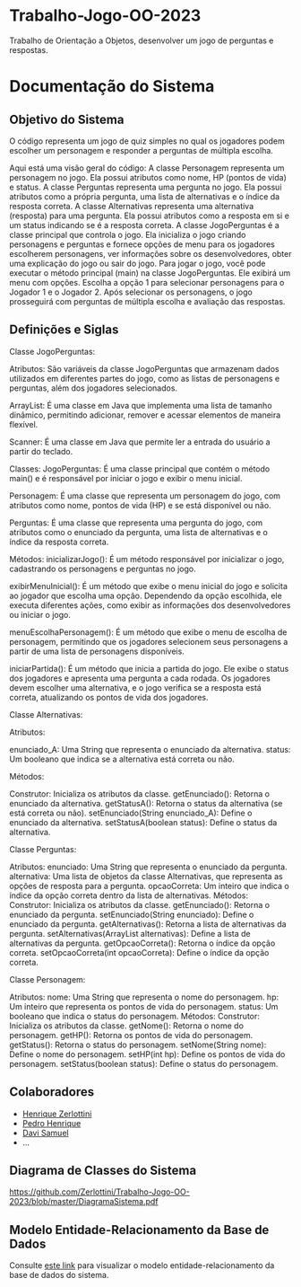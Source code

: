 # Trabalho-Jogo-OO-2023
Trabalho de Orientação a Objetos, desenvolver um jogo de perguntas e respostas. 

# Documentação do Sistema

## Objetivo do Sistema
O código representa um jogo de quiz simples no qual os jogadores podem escolher um personagem e responder a perguntas de múltipla escolha. 

Aqui está uma visão geral do código:
A classe Personagem representa um personagem no jogo. Ela possui atributos como nome, HP (pontos de vida) e status.
A classe Perguntas representa uma pergunta no jogo. Ela possui atributos como a própria pergunta, uma lista de alternativas e o índice da resposta correta.
A classe Alternativas representa uma alternativa (resposta) para uma pergunta. Ela possui atributos como a resposta em si e um status indicando se é a resposta correta.
A classe JogoPerguntas é a classe principal que controla o jogo. Ela inicializa o jogo criando personagens e perguntas e fornece opções de menu para os jogadores escolherem personagens, ver informações sobre os desenvolvedores, obter uma explicação do jogo ou sair do jogo.
Para jogar o jogo, você pode executar o método principal (main) na classe JogoPerguntas. 
Ele exibirá um menu com opções. 
Escolha a opção 1 para selecionar personagens para o Jogador 1 e o Jogador 2.
Após selecionar os personagens, o jogo prosseguirá com perguntas de múltipla escolha e avaliação das respostas.

## Definições e Siglas

Classe JogoPerguntas:

Atributos: São variáveis da classe JogoPerguntas que armazenam dados utilizados em diferentes partes do jogo, como as listas de personagens e perguntas, além dos jogadores selecionados.

ArrayList: É uma classe em Java que implementa uma lista de tamanho dinâmico, permitindo adicionar, remover e acessar elementos de maneira flexível.

Scanner: É uma classe em Java que permite ler a entrada do usuário a partir do teclado.

Classes:
JogoPerguntas: É uma classe principal que contém o método main() e é responsável por iniciar o jogo e exibir o menu inicial.

Personagem: É uma classe que representa um personagem do jogo, com atributos como nome, pontos de vida (HP) e se está disponível ou não.

Perguntas: É uma classe que representa uma pergunta do jogo, com atributos como o enunciado da pergunta, uma lista de alternativas e o índice da resposta correta.

Métodos:
inicializarJogo(): É um método responsável por inicializar o jogo, cadastrando os personagens e perguntas no jogo.

exibirMenuInicial(): É um método que exibe o menu inicial do jogo e solicita ao jogador que escolha uma opção. Dependendo da opção escolhida, ele executa diferentes ações, como exibir as informações dos desenvolvedores ou iniciar o jogo.

menuEscolhaPersonagem(): É um método que exibe o menu de escolha de personagem, permitindo que os jogadores selecionem seus personagens a partir de uma lista de personagens disponíveis.

iniciarPartida(): É um método que inicia a partida do jogo. Ele exibe o status dos jogadores e apresenta uma pergunta a cada rodada. Os jogadores devem escolher uma alternativa, e o jogo verifica se a resposta está correta, atualizando os pontos de vida dos jogadores.

Classe Alternativas:

Atributos:

enunciado_A: Uma String que representa o enunciado da alternativa.
status: Um booleano que indica se a alternativa está correta ou não.

Métodos:

Construtor: Inicializa os atributos da classe.
getEnunciado(): Retorna o enunciado da alternativa.
getStatusA(): Retorna o status da alternativa (se está correta ou não).
setEnunciado(String enunciado_A): Define o enunciado da alternativa.
setStatusA(boolean status): Define o status da alternativa.

Classe Perguntas:

Atributos:
enunciado: Uma String que representa o enunciado da pergunta.
alternativa: Uma lista de objetos da classe Alternativas, que representa as opções de resposta para a pergunta.
opcaoCorreta: Um inteiro que indica o índice da opção correta dentro da lista de alternativas.
Métodos:
Construtor: Inicializa os atributos da classe.
getEnunciado(): Retorna o enunciado da pergunta.
setEnunciado(String enunciado): Define o enunciado da pergunta.
getAlternativas(): Retorna a lista de alternativas da pergunta.
setAlternativas(ArrayList<String> alternativas): Define a lista de alternativas da pergunta.
getOpcaoCorreta(): Retorna o índice da opção correta.
setOpcaoCorreta(int opcaoCorreta): Define o índice da opção correta.
  
Classe Personagem:

Atributos:
nome: Uma String que representa o nome do personagem.
hp: Um inteiro que representa os pontos de vida do personagem.
status: Um booleano que indica o status do personagem.
Métodos:
Construtor: Inicializa os atributos da classe.
getNome(): Retorna o nome do personagem.
getHP(): Retorna os pontos de vida do personagem.
getStatus(): Retorna o status do personagem.
setNome(String nome): Define o nome do personagem.
setHP(int hp): Define os pontos de vida do personagem.
setStatus(boolean status): Define o status do personagem.

## Colaboradores
- [Henrique Zerlottini](https://github.com/Zerlottini)
- [Pedro Henrique](https://github.com/PedroHen0510)
- [Davi Samuel](https://github.com/DaviSamuelFB)
- ...

## Diagrama de Classes do Sistema
https://github.com/Zerlottini/Trabalho-Jogo-OO-2023/blob/master/DiagramaSistema.pdf

## Modelo Entidade-Relacionamento da Base de Dados
Consulte [este link](link_para_modelo_entidade_relacionamento.png) para visualizar o modelo entidade-relacionamento da base de dados do sistema.
